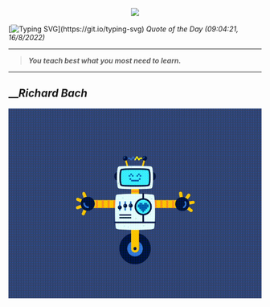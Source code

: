 <p align='center'><img src='https://komarev.com/ghpvc/?username=hungpurdie&label=Total+Vistors&color=brightgreen&style=plastic'></p> 

[![Typing SVG](https://readme-typing-svg.herokuapp.com?font=Press+Start+2P&color=C2F784&size=35&width=900&height=100&lines=Hello+World%2C+I'm+Hung+!)](https://git.io/typing-svg) 
 _Quote of the Day (09:04:21, 16/8/2022)_
___
>**_You teach best what you most need to learn._**
___

## __**_Richard Bach_**

![RobotDance](src/assets/images/robot-dancing-dribble.gif?style=center)
